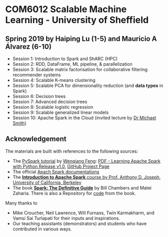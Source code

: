 # COM6012 Scalable Machine Learning - University of Sheffield
## Spring 2019 by Haiping Lu (1-5) and Mauricio A Álvarez (6-10)
* Session 1: Introduction to Spark and ShARC (HPC)
* Session 2: RDD, DataFrame, ML pipeline, & parallelization
* Session 3: Scalable matrix factorisation for collaborative filtering recommender systems
* Session 4: Scalable K-means clustering
* Session 5: Scalable PCA for dimensionality reduction (and **data types** in Spark)
* Session 6: Decision trees
* Session 7: Advanced decision trees
* Session 8: Scalable logistic regression
* Session 9: Scalable generalized linear models
* Session 10: Apache Spark in the Cloud (invited lecture by [Dr Michael Smith)](http://www.michaeltsmith.org.uk/?page_id=11)

## Acknowledgement
The materials are built with references to the following sources:
* The [PySpark tutorial](https://runawayhorse001.github.io/LearningApacheSpark/) by [Wenqiang Feng](http://web.utk.edu/~wfeng1/): [PDF - Learning Apache Spark with Python Release v1.0](https://runawayhorse001.github.io/LearningApacheSpark/pyspark.pdf), [GitHub Project Page](https://github.com/runawayhorse001/LearningApacheSpark)
* The official [Apach Spark documentations](https://spark.apache.org/)
* The [**Introduction to Apache Spark** course by Prof. Anthony D. Joseph, University of California, Berkeley](https://www.edx.org/course/introduction-apache-spark-uc-berkeleyx-cs105x)
* The book [**Spark: The Definitive Guide**](https://books.google.co.uk/books/about/Spark.html?id=urjpAQAACAAJ&redir_esc=y) by Bill Chambers and Matei Zaharia. There is also a Repository for [code](https://github.com/databricks/Spark-The-Definitive-Guide) from the book.
 
Many thanks to 
* Mike Croucher, Neil Lawrence, Will Furnass, Twin Karmakharm, and Vamsi Sai Turlapati for their inputs and inspirations.
* Our teaching assistants (demonstrators) and students who have contributed in various ways.
